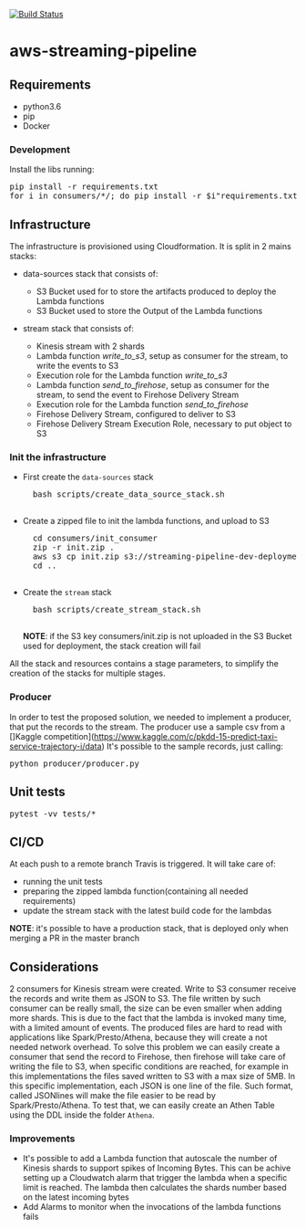 [![Build Status](https://travis-ci.org/nicor88/aws-streaming-pipeline.svg?branch=master)](https://travis-ci.org/nicor88/aws-streaming-pipeline)

# aws-streaming-pipeline

## Requirements
* python3.6
* pip
* Docker

### Development
Install the libs running:
<pre>
pip install -r requirements.txt
for i in consumers/*/; do pip install -r $i"requirements.txt"; done
</pre>

## Infrastructure
The infrastructure is provisioned using Cloudformation. It is split in 2 mains stacks:
* data-sources stack that consists of:
	* S3 Bucket used for to store the artifacts produced to deploy the Lambda functions
	* S3 Bucket used to store the Output of the Lambda functions

* stream stack that consists of:
	* Kinesis stream with 2 shards
	* Lambda function *write_to_s3*, setup as consumer for the stream, to write the events to S3
	* Execution role for the Lambda function *write_to_s3*
	* Lambda function *send_to_firehose*, setup as consumer for the stream, to send the event to Firehose Delivery Stream
	* Execution role for the Lambda function *send_to_firehose*
	* Firehose Delivery Stream, configured to deliver to S3
	* Firehose Delivery Stream Execution Role, necessary to put object to S3

### Init the infrastructure
* First create the `data-sources` stack
	<pre>
	bash scripts/create_data_source_stack.sh
	</pre>

* Create a zipped file to init the lambda functions, and upload to S3
	<pre>
	cd consumers/init_consumer
	zip -r init.zip .
	aws s3 cp init.zip s3://streaming-pipeline-dev-deployment/consumers/
	cd ..
	</pre>
	
* Create the `stream` stack
	<pre>
	bash scripts/create_stream_stack.sh
	</pre>
	**NOTE**: if the S3 key consumers/init.zip is not uploaded in the S3 Bucket used for deployment, the stack creation will fail

All the stack and resources contains a stage parameters, to simplify the creation of the stacks for multiple stages.

### Producer
In order to test the proposed solution, we needed to implement a producer, that put the records to the stream.
The producer use a sample csv from a []Kaggle competition](https://www.kaggle.com/c/pkdd-15-predict-taxi-service-trajectory-i/data)
It's possible to the sample records, just calling:
<pre>
python producer/producer.py
</pre>

## Unit tests
<pre>
pytest -vv tests/*
</pre>

## CI/CD
At each push to a remote branch Travis is triggered. It will take care of:
* running the unit tests
* preparing the zipped lambda function(containing all needed requirements)
* update the stream stack with the latest build code for the lambdas

**NOTE**: it's possible to have a production stack, that is deployed only when merging a PR in the master branch


## Considerations
2 consumers for Kinesis stream were created. Write to S3 consumer receive the records and write them as JSON to S3.
The file written by such consumer can be really small, the size can be even smaller when adding more shards.
This is due to the fact that the lambda is invoked many time, with a limited amount of events.
The produced files are hard to read with applications like Spark/Presto/Athena, because they will create a not needed network overhead.
To solve this problem we can easily create a consumer that send the record to Firehose, then firehose will take care of
writing the file to S3, when specific conditions are reached, for example in this implementations
the files saved written to S3 with a max size of 5MB. In this specific implementation, each JSON is one line of the file.
Such format, called JSONlines will make the file easier to be read by Spark/Presto/Athena.
To test that, we can easily create an Athen Table using the DDL inside the folder `Athena`.

### Improvements
* It's possible to add a Lambda function that autoscale the number of Kinesis shards to support spikes of Incoming Bytes.
	This can be achive setting up a Cloudwatch alarm that trigger the lambda when a specific limit is reached. 
	The lambda then calculates the shards number based on the latest incoming bytes
* Add Alarms to monitor when the invocations of the lambda functions fails
